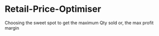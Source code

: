 # Retail-Price-Optimiser
Choosing the sweet spot to get the maximum Qty sold or, the max profit margin
